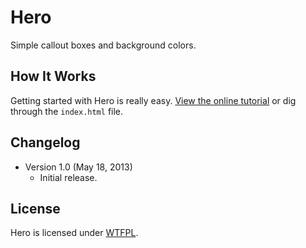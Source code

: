 # Hero
Simple callout boxes and background colors.

## How It Works
Getting started with Hero is really easy. [View the online tutorial](http://cferdinandi.github.io/hero/) or dig through the `index.html` file.

## Changelog
* Version 1.0 (May 18, 2013)
  * Initial release.

## License
Hero is licensed under [WTFPL](http://www.wtfpl.net/).
